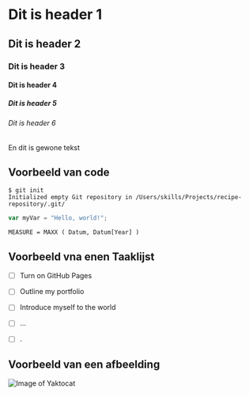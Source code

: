 # Dit is header 1
## Dit is header 2
### Dit is header 3
#### Dit is header 4
##### Dit is header 5
###### Dit is header 6
En dit is gewone tekst


## Voorbeeld van code
```
$ git init
Initialized empty Git repository in /Users/skills/Projects/recipe-repository/.git/
```
``` javascript
var myVar = "Hello, world!";
```
``` dax
MEASURE = MAXX ( Datum, Datum[Year] )
```

## Voorbeeld vna enen Taaklijst
- [ ] Turn on GitHub Pages
- [ ] Outline my portfolio
- [ ] Introduce myself to the world
- [ ] ...
- [ ] .







## Voorbeeld van een afbeelding
![Image of Yaktocat](https://octodex.github.com/images/yaktocat.png)
